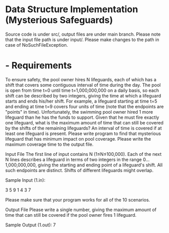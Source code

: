 # Data Structure Implementation (Mysterious Safeguards)

Source code is under src/, output files are under main branch.
Please note that the input file path is under input/. Please make changes to the path in case of NoSuchFileException.

# - Requirements

To ensure safety, the pool owner hires N lifeguards, each of which has a shift that
covers some contiguous interval of time during the day. The pool is open from time t=0
until time t=1,000,000,000 on a daily basis, so each shift can be described by two
integers, giving the time at which a lifeguard starts and ends his/her shift. For example,
a lifeguard starting at time t=5 and ending at time t=9 covers four units of time (note that
the endpoints are "points" in time).
Unfortunately, the swimming pool owner hired 1 more lifeguard than he has the funds to
support. Given that he must fire exactly one lifeguard, what is the maximum amount of
time that can still be covered by the shifts of the remaining lifeguards? An interval of
time is covered if at least one lifeguard is present. Please write program to find that
mysterious lifeguard that has minimum impact on pool coverage. Please write the
maximum coverage time to the output file.

Input File
The first line of input contains N (1≤N≤100,000). Each of the next N lines describes a
lifeguard in terms of two integers in the range 0…1,000,000,000, giving the starting and
ending point of a lifeguard's shift. All such endpoints are distinct. Shifts of different
lifeguards might overlap.

Sample Input (1.in):

3
5 9
1 4
3 7

Please make sure that your program works for all of the 10 scenarios.

Output File
Please write a single number, giving the maximum amount of time that can still be
covered if the pool owner fires 1 lifeguard.

Sample Output (1.out):
7
